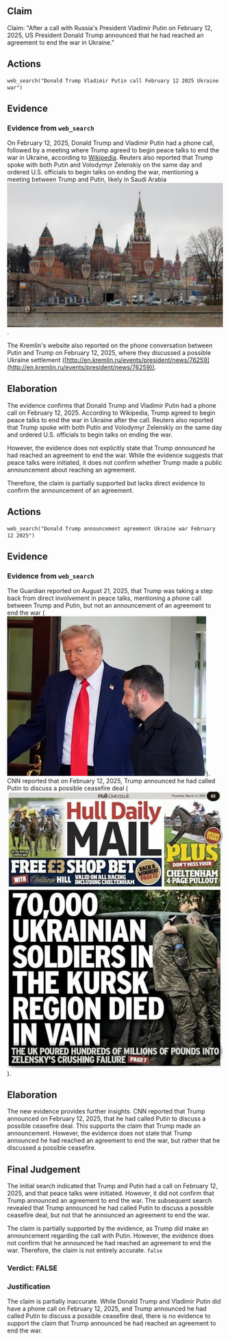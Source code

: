## Claim
Claim: "After a call with Russia's President Vladimir Putin on February 12, 2025, US President Donald Trump announced that he had reached an agreement to end the war in Ukraine."

## Actions
```
web_search("Donald Trump Vladimir Putin call February 12 2025 Ukraine war")
```

## Evidence
### Evidence from `web_search`
On February 12, 2025, Donald Trump and Vladimir Putin had a phone call, followed by a meeting where Trump agreed to begin peace talks to end the war in Ukraine, according to [Wikipedia](https://en.wikipedia.org/wiki/February_2025_Putin%E2%80%93Trump_phone_call). Reuters also reported that Trump spoke with both Putin and Volodymyr Zelenskiy on the same day and ordered U.S. officials to begin talks on ending the war, mentioning a meeting between Trump and Putin, likely in Saudi Arabia ![image 7643](media/2025-08-30_07-54-1756540441-864382.jpg).

The Kremlin's website also reported on the phone conversation between Putin and Trump on February 12, 2025, where they discussed a possible Ukraine settlement ([http://en.kremlin.ru/events/president/news/76259](http://en.kremlin.ru/events/president/news/76259)).


## Elaboration
The evidence confirms that Donald Trump and Vladimir Putin had a phone call on February 12, 2025. According to Wikipedia, Trump agreed to begin peace talks to end the war in Ukraine after the call. Reuters also reported that Trump spoke with both Putin and Volodymyr Zelenskiy on the same day and ordered U.S. officials to begin talks on ending the war.

However, the evidence does not explicitly state that Trump *announced* he had reached an agreement to end the war. While the evidence suggests that peace talks were initiated, it does not confirm whether Trump made a public announcement about reaching an agreement.

Therefore, the claim is partially supported but lacks direct evidence to confirm the announcement of an agreement.


## Actions
```
web_search("Donald Trump announcement agreement Ukraine war February 12 2025")
```

## Evidence
### Evidence from `web_search`
The Guardian reported on August 21, 2025, that Trump was taking a step back from direct involvement in peace talks, mentioning a phone call between Trump and Putin, but not an announcement of an agreement to end the war (![image 7644](media/2025-08-30_07-54-1756540460-452955.jpg)). CNN reported that on February 12, 2025, Trump announced he had called Putin to discuss a possible ceasefire deal (![image 1](media/0.jpg)).


## Elaboration
The new evidence provides further insights. CNN reported that Trump announced on February 12, 2025, that he had called Putin to discuss a possible ceasefire deal. This supports the claim that Trump made an announcement. However, the evidence does not state that Trump announced he had reached an agreement to end the war, but rather that he discussed a possible ceasefire.


## Final Judgement
The initial search indicated that Trump and Putin had a call on February 12, 2025, and that peace talks were initiated. However, it did not confirm that Trump announced an agreement to end the war. The subsequent search revealed that Trump announced he had called Putin to discuss a possible ceasefire deal, but not that he announced an agreement to end the war.

The claim is partially supported by the evidence, as Trump did make an announcement regarding the call with Putin. However, the evidence does not confirm that he announced he had reached an agreement to end the war. Therefore, the claim is not entirely accurate. `false`


### Verdict: FALSE

### Justification
The claim is partially inaccurate. While Donald Trump and Vladimir Putin did have a phone call on February 12, 2025, and Trump announced he had called Putin to discuss a possible ceasefire deal, there is no evidence to support the claim that Trump announced he had reached an agreement to end the war.
